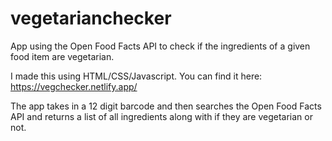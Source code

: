 # vegetarianchecker
 App using the Open Food Facts API to check if the ingredients of a given food item are vegetarian. 

I made this using HTML/CSS/Javascript. You can find it here: https://vegchecker.netlify.app/

The app takes in a 12 digit barcode and then searches the Open Food Facts API and returns a list of all ingredients along with if they are vegetarian or not.


